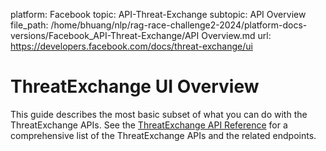 platform: Facebook
topic: API-Threat-Exchange
subtopic: API Overview
file_path: /home/bhuang/nlp/rag-race-challenge2-2024/platform-docs-versions/Facebook_API-Threat-Exchange/API Overview.md
url: https://developers.facebook.com/docs/threat-exchange/ui

# ThreatExchange UI Overview

This guide describes the most basic subset of what you can do with the ThreatExchange APIs. See the [ThreatExchange API Reference](https://developers.facebook.com/docs/threat-exchange/reference/apis) for a comprehensive list of the ThreatExchange APIs and the related endpoints.